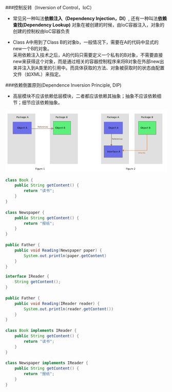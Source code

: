 ###控制反转（Inversion of Control，IoC）
* 常见另一种叫法**依赖注入（Dependency Injection，DI）**, 还有一种叫法**依赖查找(Dependency Lookup)** 对象在被创建的时候，由IoC容器注入，对象的创建的控制权由IoC容器负责

* Class A中用到了Class B的对象b，一般情况下，需要在A的代码中显式的new一个B的对象。		
采用依赖注入技术之后，A的代码只需要定义一个私有的B对象，不需要直接new来获得这个对象，而是通过相关的容器控制程序来将B对象在外部new出来并注入到A类里的引用中。而具体获取的方法、对象被获取时的状态由配置文件（如XML）来指定。

###依赖倒置原则(Dependence Inversion Principle, DIP)
* 高层模块不应该依赖低层模块，二者都应该依赖其抽象；抽象不应该依赖细节；细节应该依赖抽象。

![image](images/dev_dip.png)

```java
class Book {
	public String getContent() {
		return "读书";
	}
}

class Newspaper {
	public String getContent() {
		return "报纸";
	}
}

public Father {
	public void Reading(Newspaper paper) {
		System.out.println(paper.getContent)
	}
}
```

```java
interface IReader {
	String getContent();	
}

public Father {
	public void Reading(IReader reader) {
		System.out.println(reader.getContent())
	}
}

class Book implements IReader {
	public String getContent() {
		return "读书";
	}
}

class Newspaper implements IReader {
	public String getContent() {
		return "报纸";
	}
}

```